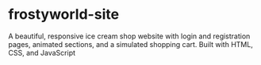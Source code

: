 # frostyworld-site
A beautiful, responsive ice cream shop website with login and registration pages, animated sections, and a simulated shopping cart. Built with HTML, CSS, and JavaScript
